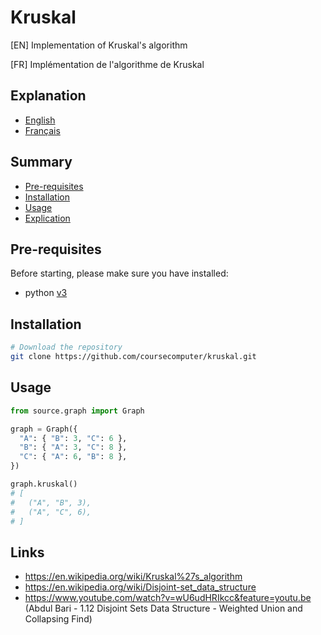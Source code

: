 # **Kruskal**
[EN] Implementation of Kruskal's algorithm

[FR] Implémentation de l'algorithme de Kruskal

## **Explanation**
* [English](./documentation/explanation.en.md)
* [Français](./documentation/explanation.fr.md)

## **Summary**
- [Pre-requisites](#pre-requisites)
- [Installation](#installation)
- [Usage](#usage)
- [Explication](#explication)

## **Pre-requisites**
Before starting, please make sure you have installed:
- python [v3](https://www.python.org/)

## **Installation**
```bash
# Download the repository
git clone https://github.com/coursecomputer/kruskal.git
```

## **Usage**
```python
from source.graph import Graph

graph = Graph({
  "A": { "B": 3, "C": 6 },
  "B": { "A": 3, "C": 8 },
  "C": { "A": 6, "B": 8 },
})

graph.kruskal()
# [
#   ("A", "B", 3),
#   ("A", "C", 6),
# ]
```

## **Links**
* https://en.wikipedia.org/wiki/Kruskal%27s_algorithm
* https://en.wikipedia.org/wiki/Disjoint-set_data_structure
* https://www.youtube.com/watch?v=wU6udHRIkcc&feature=youtu.be (Abdul Bari - 1.12 Disjoint Sets Data Structure - Weighted Union and Collapsing Find)

